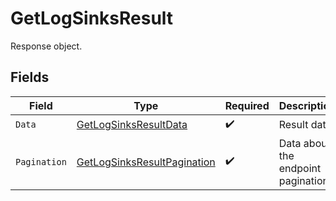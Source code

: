 # GetLogSinksResult

Response object.


## Fields

| Field                                                                             | Type                                                                              | Required                                                                          | Description                                                                       |
| --------------------------------------------------------------------------------- | --------------------------------------------------------------------------------- | --------------------------------------------------------------------------------- | --------------------------------------------------------------------------------- |
| `Data`                                                                            | [GetLogSinksResultData](../../models/shared/getlogsinksresultdata.md)             | :heavy_check_mark:                                                                | Result data.                                                                      |
| `Pagination`                                                                      | [GetLogSinksResultPagination](../../models/shared/getlogsinksresultpagination.md) | :heavy_check_mark:                                                                | Data about the endpoint pagination.                                               |